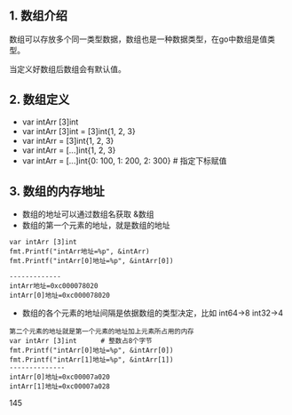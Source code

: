 ## 1. 数组介绍
数组可以存放多个同一类型数据，数组也是一种数据类型，在go中数组是值类型。

当定义好数组后数组会有默认值。

## 2. 数组定义
- var intArr [3]int
- var intArr [3]int = [3]int{1, 2, 3}
- var intArr = [3]int{1, 2, 3}
- var intArr = [...]int{1, 2, 3}
- var intArr = [...]int{0: 100, 1: 200, 2: 300}  # 指定下标赋值


## 3. 数组的内存地址
- 数组的地址可以通过数组名获取    &数组
- 数组的第一个元素的地址，就是数组的地址
```angularjs
var intArr [3]int
fmt.Printf("intArr地址=%p", &intArr)
fmt.Printf("intArr[0]地址=%p", &intArr[0])

-------------
intArr地址=0xc000078020
intArr[0]地址=0xc000078020
```
- 数组的各个元素的地址间隔是依据数组的类型决定，比如 int64->8 int32->4
```angularjs
第二个元素的地址就是第一个元素的地址加上元素所占用的内存
var intArr [3]int      # 整数占8个字节
fmt.Printf("intArr[0]地址=%p", &intArr[0])
fmt.Printf("intArr[1]地址=%p", &intArr[1])
--------------
intArr[0]地址=0xc00007a020
intArr[1]地址=0xc00007a028

```
145

